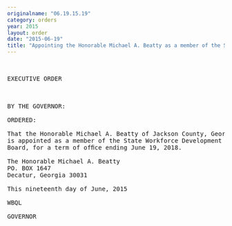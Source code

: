 ```yaml
---
originalname: "06.19.15.19"
category: orders
year: 2015
layout: order
date: "2015-06-19"
title: "Appointing the Honorable Michael A. Beatty as a member of the State Workforce Development Board"
---
```

<pre>
 

EXECUTIVE ORDER

 

BY THE GOVERNOR:

ORDERED:

That the Honorable Michael A. Beatty of Jackson County, Georgia,
is appointed as a member of the State Workforce Development
Board, for a term of ofﬁce ending June 19, 2018.

The Honorable Michael A. Beatty
PO. BOX 1647
Decatur, Georgia 30031

This nineteenth day of June, 2015

WBQL

GOVERNOR

 

</pre>

